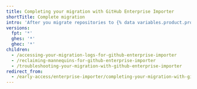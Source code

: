 ```yaml
---
title: Completing your migration with GitHub Enterprise Importer
shortTitle: Complete migration
intro: 'After you migrate repositories to {% data variables.product.prodname_dotcom %}, you can access migration logs, reclaim mannequins, and troubleshoot any unexpected results.'
versions:
  fpt: '*'
  ghes: '*'
  ghec: '*'
children:
  - /accessing-your-migration-logs-for-github-enterprise-importer
  - /reclaiming-mannequins-for-github-enterprise-importer
  - /troubleshooting-your-migration-with-github-enterprise-importer
redirect_from:
  - /early-access/enterprise-importer/completing-your-migration-with-github-enterprise-importer
---
```

